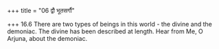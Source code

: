 +++
title = "06 द्वौ भूतसर्गौ"

+++
16.6 There are two types of beings in this world - the divine and the
demoniac. The divine has been described at length. Hear from Me, O
Arjuna, about the demoniac.
